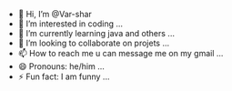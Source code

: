 - 👋 Hi, I’m @Var-shar
- 👀 I’m interested in coding ...
- 🌱 I’m currently learning java and others ...
- 💞️ I’m looking to collaborate on projets ...
- 📫 How to reach me u can message me on my gmail ...
- 😄 Pronouns: he/him ...
- ⚡ Fun fact: I am funny ...

<!---
Var-shar/Var-shar is a ✨ special ✨ repository because its `README.md` (this file) appears on your GitHub profile.
You can click the Preview link to take a look at your changes.
--->
